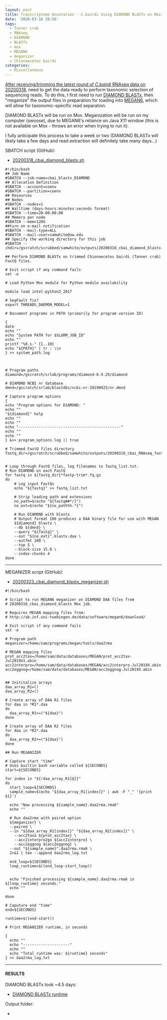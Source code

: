 ```yaml
---
layout: post
title: Transcriptome Annotation - C.bairdi Using DIAMOND BLASTx on Mox and MEGAN6 Meganizer on swoose
date: '2020-03-18 20:56'
tags:
  - Tanner crab
  - RNAseq
  - DIAMOND
  - BLASTx
  - mox
  - MEGAN6
  - meganizer
  - Chionoecetes bairdi
categories:
  - Miscellaneous
---
```

[After receiving/trimming the latest round of _C.bairdi_ RNAseq data on 20200318](https://robertslab.github.io/sams-notebook/2020/03/18/TrimmingQCMultiQC-C.bairdi-RNAseq-FastQ-with-fastp-on-Mox.html), need to get the data ready to perform taxonomic selection of sequencing reads. To do this, I first need to run [DIAMOND BLASTx](https://github.com/bbuchfink/diamond), then "meganize" the output files in preparation for loading into [MEGAN6](https://uni-tuebingen.de/fakultaeten/mathematisch-naturwissenschaftliche-fakultaet/fachbereiche/informatik/lehrstuehle/algorithms-in-bioinformatics/software/megan6/), which will allow for taxonomic-specific read separation.

DIAMOND BLASTx will be run on Mox. Meganization will be run on my computer (swoose), due to MEGAN6's reliance on Java X11 window (this is not available on Mox - throws an error when trying to run it).

I fully anticipate this process to take a week or two (DIAMOND BLASTx will likely take a few days and read extraction will definitely take many days...)

SBATCH script (GitHub):

- [20200318_cbai_diamond_blastx.sh](https://github.com/RobertsLab/sams-notebook/blob/master/sbatch_scripts/20200318_cbai_diamond_blastx.sh)

```shell
#!/bin/bash
## Job Name
#SBATCH --job-name=cbai_blastx_DIAMOND
## Allocation Definition
#SBATCH --account=coenv
#SBATCH --partition=coenv
## Resources
## Nodes
#SBATCH --nodes=1
## Walltime (days-hours:minutes:seconds format)
#SBATCH --time=20-00:00:00
## Memory per node
#SBATCH --mem=120G
##turn on e-mail notification
#SBATCH --mail-type=ALL
#SBATCH --mail-user=samwhite@uw.edu
## Specify the working directory for this job
#SBATCH --chdir=/gscratch/scrubbed/samwhite/outputs/20200318_cbai_diamond_blastx

## Perform DIAMOND BLASTx on trimmed Chionoecetes bairdi (Tanner crab) FastQ files.

# Exit script if any command fails
set -e

# Load Python Mox module for Python module availability

module load intel-python3_2017

# SegFault fix?
export THREADS_DAEMON_MODEL=1

# Document programs in PATH (primarily for program version ID)

{
date
echo ""
echo "System PATH for $SLURM_JOB_ID"
echo ""
printf "%0.s-" {1..10}
echo "${PATH}" | tr : \\n
} >> system_path.log



# Program paths
diamond=/gscratch/srlab/programs/diamond-0.9.29/diamond

# DIAMOND NCBI nr database
dmnd=/gscratch/srlab/blastdbs/ncbi-nr-20190925/nr.dmnd

# Capture program options
{
echo "Program options for DIAMOND: "
echo ""
"${diamond}" help
echo ""
echo ""
echo "----------------------------------------------"
echo ""
echo ""
} &>> program_options.log || true

# Trimmed FastQ files directory
fastq_dir=/gscratch/scrubbed/samwhite/outputs/20200318_cbai_RNAseq_fastp_trimming/


# Loop through FastQ files, log filenames to fastq_list.txt.
# Run DIAMOND on each FastQ
for fastq in ${fastq_dir}*fastp-trim*.fq.gz
do
	# Log input FastQs
	echo "${fastq}" >> fastq_list.txt

	# Strip leading path and extensions
	no_path=$(echo "${fastq##*/}")
	no_ext=$(echo "${no_path%%.*}")

	# Run DIAMOND with blastx
	# Output format 100 produces a DAA binary file for use with MEGAN
	${diamond} blastx \
	--db ${dmnd} \
	--query "${fastq}" \
	--out "${no_ext}".blastx.daa \
	--outfmt 100 \
	--top 5 \
	--block-size 15.0 \
	--index-chunks 4
done
```

---

MEGANIZER script (GitHub):

- [20200323_cbai_diamond_blastx_meganizer.sh](https://github.com/RobertsLab/sams-notebook/blob/master/bash_scripts/20200323_cbai_diamond_blastx_meganizer.sh)

```shell
#!/bin/bash

# Script to run MEGAN6 meganizer on DIAMOND DAA files from
# 20200318_cbai_diamond_blastx Mox job.

# Requires MEGAN mapping files from:
# http://ab.inf.uni-tuebingen.de/data/software/megan6/download/

# Exit script if any command fails
set -e

# Program path
meganizer=/home/sam/programs/megan/tools/daa2rma

# MEGAN mapping files
prot_acc2tax=/home/sam/data/databases/MEGAN/prot_acc2tax-Jul2019X1.abin
acc2interpro=/home/sam/data/databases/MEGAN/acc2interpro-Jul2019X.abin
acc2eggnog=/home/sam/data/databases/MEGAN/acc2eggnog-Jul2019X.abin


## Inititalize arrays
daa_array_R1=()
daa_array_R2=()

# Create array of DAA R1 files
for daa in *R1*.daa
do
  daa_array_R1+=("${daa}")
done

# Create array of DAA R2 files
for daa in *R2*.daa
do
  daa_array_R2+=("${daa}")
done

## Run MEGANIZER

# Capture start "time"
# Uses builtin bash variable called ${SECONDS}
start=${SECONDS}

for index in "${!daa_array_R1[@]}"
do
  start_loop=${SECONDS}
  sample_name=$(echo "${daa_array_R1[index]}" | awk -F "_" '{print $1}')

  echo "Now processing ${sample_name}.daa2rma.rma6"
  echo ""

  # Run daa2rma with paired option
  ${meganizer} \
  --paired \
  --in "${daa_array_R1[index]}" "${daa_array_R2[index]}" \
	--acc2taxa ${prot_acc2tax} \
	--acc2interpro2go ${acc2interpro} \
	--acc2eggnog ${acc2eggnog} \
  --out "${sample_name}".daa2rma.rma6 \
  2>&1 | tee --append daa2rma_log.txt

  end_loop=${SECONDS}
  loop_runtime=$((end_loop-start_loop))


  echo "Finished processing ${sample_name}.daa2rma.rma6 in ${loop_runtime} seconds."
  echo ""

done

# Caputure end "time"
end=${SECONDS}

runtime=$((end-start))

# Print MEGANIZER runtime, in seconds

{
  echo ""
  echo "---------------------"
  echo ""
  echo "Total runtime was: ${runtime} seconds"
} >> daa2rma_log.txt
```

---

#### RESULTS

DIAMOND BLASTx took ~4.5 days:

- [DIAMOND BLASTx runtime](https://github.com/RobertsLab/sams-notebook/blob/master/images/screencaps/20200318_cbai_diamond_blastx_runtime.png?raw=true)

Output folder:

- []()
